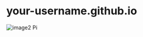# your-username.github.io
![image2](https://github.com/user-attachments/assets/a5e316cb-707d-409b-9028-b2ac23eee960)
<img width="14" alt="Picture 1" src="https://github.com/user-attachments/assets/a88843a0-5289-4d42-8e95-abc45cedb418" />
